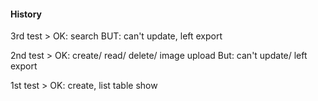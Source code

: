 #### History

3rd test > OK: search
BUT: can't update, left export

2nd test > OK: create/ read/ delete/ image upload
But: can't update/ left export

1st test > OK: create, list table show
